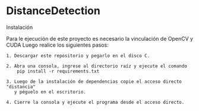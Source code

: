 # DistanceDetection
Instalación

Para le ejecución de este proyecto es necesario la vinculación de OpenCV y CUDA
Luego realice los siguientes pasos:

    1. Descargar este repositorio y pegarlo en el disco C.

    2. Abra una consola, ingrese al directorio raíz y ejecute el comando
        pip install -r requirements.txt

    3. Luego de la instalación de dependencias copie el acceso directo "distancia"
       y péguelo en el escritorio.

    4. Cierre la consola y ejecute el programa desde el acceso directo.
